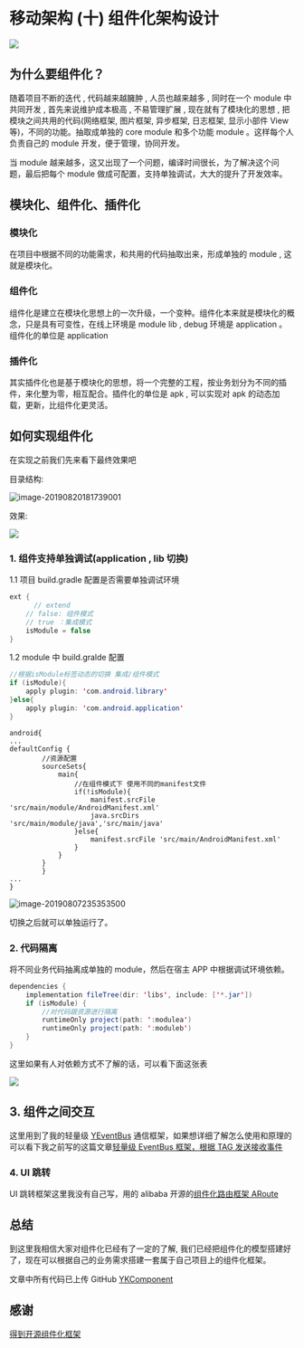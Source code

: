 # 移动架构 \(十\) 组件化架构设计

![](https://github.com/yangkun19921001/Blog/tree/5e7540bc84325d7b6a5a7825d455ff8c60e4d953/Users/devyk/Data/Android/学习资料/随记/SchemaLearningRecords/文章图片引用/组件化.png)

## 为什么要组件化？

随着项目不断的迭代 , 代码越来越臃肿 , 人员也越来越多 , 同时在一个 module 中共同开发 , 首先来说维护成本极高 , 不易管理扩展 , 现在就有了模块化的思想 , 把模块之间共用的代码\(网络框架, 图片框架, 异步框架, 日志框架, 显示小部件 View 等\)，不同的功能。抽取成单独的 core module 和多个功能 module 。这样每个人负责自己的 module 开发，便于管理，协同开发。

当 module 越来越多，这又出现了一个问题，编译时间很长，为了解决这个问题，最后把每个 module 做成可配置，支持单独调试，大大的提升了开发效率。

## 模块化、组件化、插件化

### 模块化

在项目中根据不同的功能需求，和共用的代码抽取出来，形成单独的 module , 这就是模块化。

### 组件化

组件化是建立在模块化思想上的一次升级，一个变种。组件化本来就是模块化的概念，只是具有可变性，在线上环境是 module lib , debug 环境是 application 。组件化的单位是 application

### 插件化

其实插件化也是基于模块化的思想，将一个完整的工程，按业务划分为不同的插件，来化整为零，相互配合。插件化的单位是 apk , 可以实现对 apk 的动态加载，更新，比组件化更灵活。

## 如何实现组件化

在实现之前我们先来看下最终效果吧

目录结构:

![image-20190820181739001](https://github.com/yangkun19921001/Blog/tree/5e7540bc84325d7b6a5a7825d455ff8c60e4d953/Users/devyk/Library/Application%20Support/typora-user-images/image-20190820181739001.png)

效果:

![](https://github.com/yangkun19921001/Blog/tree/5e7540bc84325d7b6a5a7825d455ff8c60e4d953/Users/devyk/Data/Android/学习资料/随记/SchemaLearningRecords/文章图片引用/组件化框架最终效果图.gif)

### 1. 组件支持单独调试\(application , lib 切换\)

1.1 项目 build.gradle 配置是否需要单独调试环境

```java
ext {  
      // extend 
    // false: 组件模式
    // true ：集成模式
    isModule = false
}
```

1.2 module 中 build.gralde 配置

```java
//根据isModule标签动态的切换 集成/组件模式
if (isModule){
    apply plugin: 'com.android.library'
}else{
    apply plugin: 'com.android.application'
}
```

```text
android{
...
defaultConfig {
        //资源配置
        sourceSets{
            main{
                //在组件模式下 使用不同的manifest文件
                if(!isModule){
                    manifest.srcFile 'src/main/module/AndroidManifest.xml'
                    java.srcDirs 'src/main/module/java','src/main/java'
                }else{
                    manifest.srcFile 'src/main/AndroidManifest.xml'
                }
            }
        }
        }
...
}
```

![image-20190807235353500](https://github.com/yangkun19921001/Blog/tree/5e7540bc84325d7b6a5a7825d455ff8c60e4d953/Users/devyk/Library/Application%20Support/typora-user-images/image-20190807235353500.png)

切换之后就可以单独运行了。

### 2. 代码隔离

将不同业务代码抽离成单独的 module，然后在宿主 APP 中根据调试环境依赖。

```java
dependencies {
    implementation fileTree(dir: 'libs', include: ['*.jar'])
    if (isModule) {
        //对代码跟资源进行隔离
        runtimeOnly project(path: ':modulea')
        runtimeOnly project(path: ':moduleb')
    }
}
```

这里如果有人对依赖方式不了解的话，可以看下面这张表

![](https://upload-images.jianshu.io/upload_images/6650461-b5cfe485b4f16c81.png?imageMogr2/auto-orient/)

## 3.  组件之间交互

这里用到了我的轻量级 [YEventBus](https://github.com/yangkun19921001/YEventBus) 通信框架，如果想详细了解怎么使用和原理的可以看下我之前写的这篇文章[轻量级 EventBus 框架，根据 TAG 发送接收事件](https://juejin.im/post/5d3c5b965188252c9c52beba)

### 4. UI 跳转

UI 跳转框架这里我没有自己写，用的 alibaba 开源的[组件化路由框架 ARoute](https://github.com/alibaba/ARouter)

## 总结

到这里我相信大家对组件化已经有了一定的了解, 我们已经把组件化的模型搭建好了，现在可以根据自己的业务需求搭建一套属于自己项目上的组件化框架。

文章中所有代码已上传 GitHub [YKComponent](https://github.com/yangkun19921001/YKComponent)

## 感谢

[得到开源组件化框架](https://github.com/mqzhangw/JIMU)

